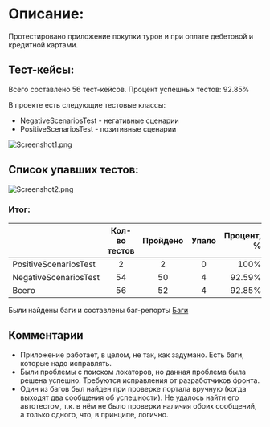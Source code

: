 # Описание:

Протестировано приложение покупки туров и при оплате дебетовой и кредитной картами.

## Тест-кейсы:

Всего составлено 56 тест-кейсов. Процент успешных тестов: 92.85%

В проекте есть следующие тестовые классы:

* NegativeScenariosTest - негативные сценарии
* PositiveScenariosTest - позитивные сценарии

![Screenshot1.png](https://github.com/AnastasiaBorisovna/Diplom/tree/main/documents/screenshots/Screenshot1.png)

## Список упавших тестов:

![Screenshot2.png](https://github.com/AnastasiaBorisovna/Diplom/tree/main/documents/screenshots/Screenshot2.png)

### Итог:

|                       | Кол-во тестов | Пройдено | Упало | Процент, % |
|:----------------------|:-------------:|:--------:|:-----:|-----------:|
| PositiveScenariosTest |       2       |    2     |   0   |       100% |
| NegativeScenariosTest |      54       |    50    |   4   |     92.59% |
| Всего                 |      56       |    52    |   4   |     92.85% |

Были найдены баги и составлены баг-репорты [Баги](https://github.com/AnastasiaBorisovna/Diplom/issues)

## Комментарии

* Приложение работает, в целом, не так, как задумано. Есть баги, которые надо исправлять.
* Были проблемы с поиском локаторов, но данная проблема была решена успешно.
  Требуются исправления от разработчиков фронта.
* Один из багов был найден при проверке портала вручную (когда выходят два сообщения об успешности). Не удалось найти его автотестом, т.к. в нём не было проверки наличия обоих сообщений, а только одного, что, в принципе, логично.